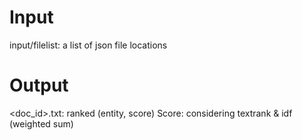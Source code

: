# Input
input/filelist: a list of json file locations

# Output
<doc_id>.txt: ranked (entity, score)
Score: considering textrank & idf (weighted sum)
